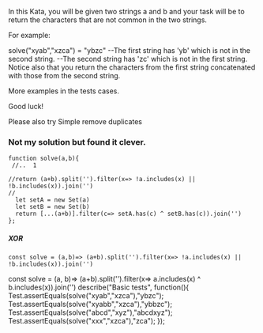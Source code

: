 In this Kata, you will be given two strings a and b and your task will be to return the characters that are not common in the two strings.

For example:

solve("xyab","xzca") = "ybzc" 
--The first string has 'yb' which is not in the second string. 
--The second string has 'zc' which is not in the first string. 
Notice also that you return the characters from the first string concatenated with those from the second string.

More examples in the tests cases.

Good luck!

Please also try Simple remove duplicates

### Not my solution but found it clever. 
```
function solve(a,b){
 //..  1

//return (a+b).split('').filter(x=> !a.includes(x) || !b.includes(x)).join('')
//
  let setA = new Set(a)
  let setB = new Set(b)
  return [...(a+b)].filter(c=> setA.has(c) ^ setB.has(c)).join('')
};
```
##### XOR 
```
const solve = (a,b)=> (a+b).split('').filter(x=> !a.includes(x) || !b.includes(x)).join('')
```
const solve = (a, b)=> (a+b).split('').filter(x=> a.includes(x) ^ b.includes(x)).join('')
describe("Basic tests", function(){
Test.assertEquals(solve("xyab","xzca"),"ybzc");
Test.assertEquals(solve("xyabb","xzca"),"ybbzc");
Test.assertEquals(solve("abcd","xyz"),"abcdxyz");
Test.assertEquals(solve("xxx","xzca"),"zca");
});

